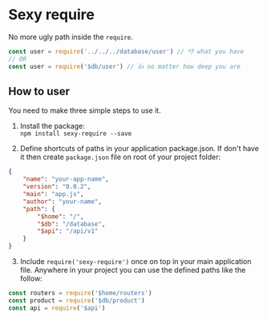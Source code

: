 # Sexy require
No more ugly path inside the `require`. <br/>
```js
const user = require('../../../database/user') // 👎 what you have
// OR
const user = require('$db/user') // 👍 no matter how deep you are
```

## How to user
You need to make three simple steps to use it.
1. Install the package:<br/>
	`npm install sexy-require --save`

2. Define shortcuts of paths in your application package.json. If don't have it then create `package.json` file on root of your project folder:
```json
{
	"name": "your-app-name",
	"version": "0.0.2",
	"main": "app.js",
	"author": "your-name",
	"path": {
		"$home": "/",
		"$db": "/database",
		"$api": "/api/v1"
	}
}
```

3. Include `require('sexy-require')` once on top in your main application file. Anywhere in your project you can use the defined paths like the follow:
```js
const routers = require('$home/routers')
const product = require('$db/product')
const api = require('$api')
```
